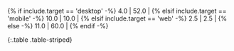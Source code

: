 {% if include.target == 'desktop' -%}
4.0 | 52.0 |
{% elsif include.target == 'mobile' -%}
10.0 | 10.0 |
{% elsif include.target == 'web' -%}
2.5 | 2.5 |
{% else -%}
11.0 | 60.0 |
{% endif -%}

{:.table .table-striped}

